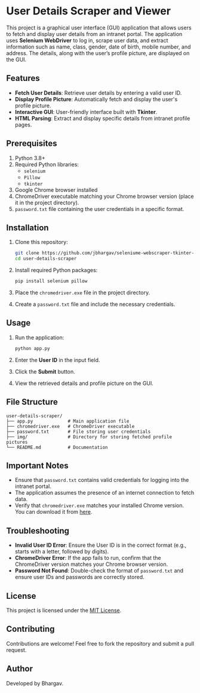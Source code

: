 # User Details Scraper and Viewer

This project is a graphical user interface (GUI) application that allows users to fetch and display user details from an intranet portal. The application uses **Selenium WebDriver** to log in, scrape user data, and extract information such as name, class, gender, date of birth, mobile number, and address. The details, along with the user’s profile picture, are displayed on the GUI.

## Features

- **Fetch User Details**: Retrieve user details by entering a valid user ID.
- **Display Profile Picture**: Automatically fetch and display the user's profile picture.
- **Interactive GUI**: User-friendly interface built with **Tkinter**.
- **HTML Parsing**: Extract and display specific details from intranet profile pages.

## Prerequisites

1. Python 3.8+
2. Required Python libraries:
   - `selenium`
   - `Pillow`
   - `tkinter`
3. Google Chrome browser installed
4. ChromeDriver executable matching your Chrome browser version (place it in the project directory).
5. `password.txt` file containing the user credentials in a specific format.

## Installation

1. Clone this repository:
   ```bash
   git clone https://github.com/jbhargav/seleniume-webscraper-tkinter-app.git
   cd user-details-scraper
   ```

2. Install required Python packages:
   ```bash
   pip install selenium pillow
   ```

3. Place the `chromedriver.exe` file in the project directory.
4. Create a `password.txt` file and include the necessary credentials.

## Usage

1. Run the application:
   ```bash
   python app.py
   ```

2. Enter the **User ID** in the input field.
3. Click the **Submit** button.
4. View the retrieved details and profile picture on the GUI.

## File Structure

```
user-details-scraper/
├── app.py             # Main application file
├── chromedriver.exe   # ChromeDriver executable
├── password.txt       # File storing user credentials
├── img/               # Directory for storing fetched profile pictures
└── README.md          # Documentation
```

## Important Notes

- Ensure that `password.txt` contains valid credentials for logging into the intranet portal.
- The application assumes the presence of an internet connection to fetch data.
- Verify that `chromedriver.exe` matches your installed Chrome version. You can download it from [here](https://chromedriver.chromium.org/downloads).

## Troubleshooting

- **Invalid User ID Error**: Ensure the User ID is in the correct format (e.g., starts with a letter, followed by digits).
- **ChromeDriver Error**: If the app fails to run, confirm that the ChromeDriver version matches your Chrome browser version.
- **Password Not Found**: Double-check the format of `password.txt` and ensure user IDs and passwords are correctly stored.

## License

This project is licensed under the [MIT License](LICENSE).

## Contributing

Contributions are welcome! Feel free to fork the repository and submit a pull request.

## Author

Developed by Bhargav.

